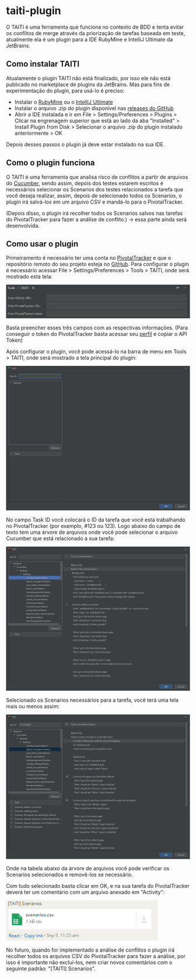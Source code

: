 # taiti-plugin

O TAITI é uma ferramenta que funciona no contexto de BDD e tenta evitar os conflitos de merge através da priorização de tarefas baseada em teste, atualmente ela é um plugin para a IDE RubyMine e IntelliJ Ultimate da JetBrains.

## Como instalar TAITI

Atualamente o plugin TAITI não está finalizado, por isso ele não está publicado no marketplace de plugins da JetBrains.
Mas para fins de experimentação do plugin, para usá-lo é preciso:

* Instalar o [RubyMine](https://www.jetbrains.com/pt-br/ruby/) ou o [IntelliJ Ultimate](https://www.jetbrains.com/pt-br/idea/)
* Instalar o arquivo .zip do plugin disponível nas [releases do GitHub](https://github.com/vngabriel/taiti-plugin/releases/download/v0.1/taiti-plugin-0.1.zip)
* Abrir a IDE instalada e ir em File > Settings/Preferences > Plugins > Clicar na engrenagem superior que está ao lado da aba "Installed" > Install Plugin from Disk > Selecionar o arquivo .zip do plugin instalado anteriormente > OK

Depois desses passos o plugin já deve estar instalado na sua IDE.

## Como o plugin funciona

O TAITI é uma ferramenta que analisa risco de conflitos a partir de arquivos do [Cucumber](https://cucumber.io/), sendo assim, depois dos testes estarem escritos
é necessários selecionar os Scenarios dos testes relacionados a tarefa que você deseja realizar, assim, depois de selecionado todos os Scenarios,
o plugin irá salvá-los em um arquivo CSV e mandá-lo para o PivotalTracker. 

(Depois disso, o plugin irá recolher todos os Scenarios salvos nas tarefas do PivotalTracker para fazer a análise de conflito.) -> essa parte ainda será desenvolvida.

## Como usar o plugin

Primeiramento é necessário ter uma conta no [PivotalTracker](https://www.pivotaltracker.com/) e que o repositório remoto do seu projeto esteja no [GitHub](https://github.com/).
Para configurar o plugin é necessário acessar File > Settings/Preferences > Tools > TAITI, onde será mostrado esta tela:

<img width="600px" alt="Settings" src="/doc/settings.png"/> 

Basta preencher esses três campos com as respectivas informações. (Para conseguir o token do PivotalTracker basta acessar seu [perfil](https://www.pivotaltracker.com/profile) e copiar o API Token)


Após configurar o plugin, você pode acessá-lo na barra de menu em Tools > TAITI, onde será mostrado a tela principal do plugin:

<img width="600px" alt="Tela do plugin" src="/doc/plugin1.png"/> 

No campo Task ID você colocará o ID da tarefa que você está trabalhando no PivotalTracker (por exemplo, #123 ou 123). 
Logo abaixo do campo de texto tem uma árvore de arquivos onde você pode selecionar o arquivo Cucumber que está relacionado a sua tarefa:

<img width="600px" alt="Tela do plugin" src="/doc/plugin2.png"/> 

Selecionado os Scenarios necessários para a tarefa, você terá uma tela mais ou menos assim:

<img width="600px" alt="Tela do plugin" src="/doc/plugin3.png"/> 

Onde na tabela abaixo da árvore de arquivos você pode verificar os Scenarios selecionados e removê-los se necessário.

Com tudo selecionado basta clicar em OK, e na sua tarefa do PivotalTracker deverá ter um comentário com um arquivo anexado em "Activity":

<img alt="Tela do plugin" src="/doc/pivotal.png"/> 

No futuro, quando for implementado a análise de conflitos o plugin irá recolher todos os arquivos CSV do PivotalTracker para fazer a análise, por isso é importante não excluí-los, nem criar novos comentários com o seguinte padrão: "[TAITI] Scenarios".











